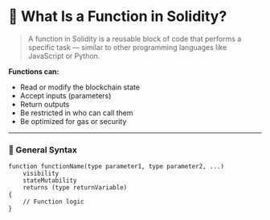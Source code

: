 # 🧩 What Is a Function in Solidity?

> A function in Solidity is a reusable block of code that performs a specific task — similar to other programming languages like JavaScript or Python.

**Functions can:**

- Read or modify the blockchain state
- Accept inputs (parameters)
- Return outputs
- Be restricted in who can call them
- Be optimized for gas or security

---

### 🧱 General Syntax

```solidity
function functionName(type parameter1, type parameter2, ...)
    visibility
    stateMutability
    returns (type returnVariable)
{
    // Function logic
}
```
